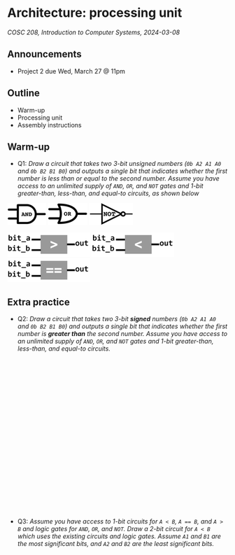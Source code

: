 # Architecture: processing unit
_COSC 208, Introduction to Computer Systems, 2024-03-08_

## Announcements
* Project 2 due Wed, March 27 @ 11pm

## Outline
* Warm-up
* Processing unit
* Assembly instructions

## Warm-up

* Q1: _Draw a circuit that takes two 3-bit unsigned numbers (`0b A2 A1 A0` and `0b B2 B1 B0`) and outputs a single bit that indicates whether the first number is less than or equal to the second number. Assume you have access to an unlimited supply of `AND`, `OR`, and `NOT` gates and 1-bit greater-than, less-than, and equal-to circuits, as shown below_

![](images/and_xsmall.png) ![](images/or_xsmall.png) ![](images/not_xsmall.png)

![](images/circuits/greater-than-circuit_box.png) ![](images/circuits/less-than-circuit_box.png) ![](images/circuits/equals-circuit_box.png)

<div style="page-break-after:always;"></div>

## Extra practice

* Q2: _Draw a circuit that takes two 3-bit **signed** numbers (`0b A2 A1 A0` and `0b B2 B1 B0`) and outputs a single bit that indicates whether the first number is **greater than** the second number. Assume you have access to an unlimited supply of `AND`, `OR`, and `NOT` gates and 1-bit greater-than, less-than, and equal-to circuits._

<p style="height:25em;"></p>

* Q3: _Assume you have access to 1-bit circuits for `A < B`, `A == B`, and `A > B` and logic gates for `AND`, `OR`, and `NOT`. Draw a 2-bit circuit for `A < B` which uses the existing circuits and logic gates. Assume `A1` and `B1` are the most significant bits, and `A2` and `B2` are the least significant bits._
